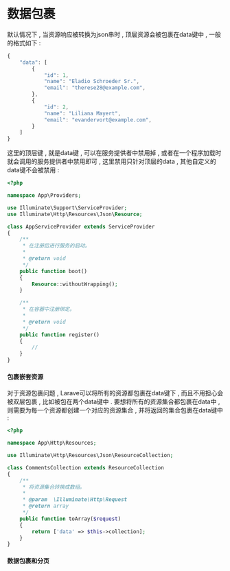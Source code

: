 # 数据包裹

默认情况下 , 当资源响应被转换为json串时 , 顶层资源会被包裹在data键中 , 一般的格式如下 :

```js
{
    "data": [
        {
            "id": 1,
            "name": "Eladio Schroeder Sr.",
            "email": "therese28@example.com",
        },
        {
            "id": 2,
            "name": "Liliana Mayert",
            "email": "evandervort@example.com",
        }
    ]
}
```

这里的顶层键 , 就是data键 , 可以在服务提供者中禁用掉 , 或者在一个程序加载时就会调用的服务提供者中禁用即可 , 这里禁用只针对顶层的data , 其他自定义的data键不会被禁用 :

```php
<?php

namespace App\Providers;

use Illuminate\Support\ServiceProvider;
use Illuminate\Http\Resources\Json\Resource;

class AppServiceProvider extends ServiceProvider
{
    /**
     * 在注册后进行服务的启动。
     *
     * @return void
     */
    public function boot()
    {
        Resource::withoutWrapping();
    }

    /**
     * 在容器中注册绑定。
     *
     * @return void
     */
    public function register()
    {
        //
    }
}
```

#### 包裹嵌套资源

对于资源包裹问题 , Larave可以将所有的资源都包裹在data键下 , 而且不用担心会被双层包裹 , 比如被包在两个data键中 . 要想将所有的资源集合都包裹在data中 , 则需要为每一个资源都创建一个对应的资源集合 , 并将返回的集合包裹在data键中 : 

```php
<?php

namespace App\Http\Resources;

use Illuminate\Http\Resources\Json\ResourceCollection;

class CommentsCollection extends ResourceCollection
{
    /**
     * 将资源集合转换成数组。
     *
     * @param  \Illuminate\Http\Request
     * @return array
     */
    public function toArray($request)
    {
        return ['data' => $this->collection];
    }
}
```

#### 数据包裹和分页



